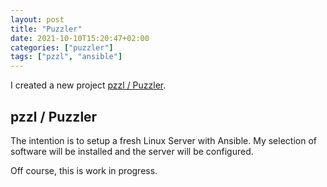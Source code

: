 ```yaml
---
layout: post
title: "Puzzler"
date: 2021-10-10T15:20:47+02:00
categories: ["puzzler"]
tags: ["pzzl", "ansible"]
---
```


I created a new project [pzzl / Puzzler](https://github.com/ceesvandegriend/pzzl).

## pzzl / Puzzler

The intention is to setup a fresh Linux Server with Ansible.
My selection of software will be installed and the server will be configured.

Off course, this is work in progress.

